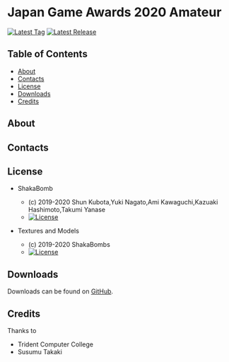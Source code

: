 # Japan Game Awards 2020 Amateur
[![Latest Tag](https://img.shields.io/github/tag/Team-Fruit/Emojicord.svg?label=Latest%20Tag&style=flat)](https://github.com/Trident-CESA2020/CESA2020-ShakaBomb/tags)
[![Latest Release](https://img.shields.io/github/release/Team-Fruit/Emojicord.svg?label=Latest%20Release&style=flat)](https://github.com/Trident-CESA2020/CESA2020-ShakaBomb/releases)

## Table of Contents

* [About](#about)
* [Contacts](#contacts)
* [License](#license)
* [Downloads](#downloads)
* [Credits](#credits)

## About

## Contacts

## License

* ShakaBomb
  - (c) 2019-2020 Shun Kubota,Yuki Nagato,Ami Kawaguchi,Kazuaki Hashimoto,Takumi Yanase
  - [![License](https://img.shields.io/badge/license-MIT-blue.svg?style=flat)](https://opensource.org/licenses/mit-license.php)
   
* Textures and Models
  - (c) 2019-2020 ShakaBombs
  - [![License](https://img.shields.io/badge/License-CC%20BY--NC--ND%204.0-yellow.svg?style=flat)](https://creativecommons.org/licenses/by-nc-nd/4.0/legalcode)

## Downloads

Downloads can be found on [GitHub](https://github.com/Trident-CESA2020/CESA2020-ShakaBomb/releases).  

## Credits

Thanks to

* Trident Computer College
* Susumu Takaki
